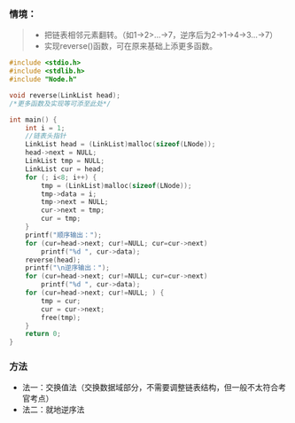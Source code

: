 ### 情境：

> - 把链表相邻元素翻转。（如1->2>...->7，逆序后为2->1->4->3...->7）<br>
> - 实现reverse()函数，可在原来基础上添更多函数。

```C++
#include <stdio.h>
#include <stdlib.h>
#include "Node.h"

void reverse(LinkList head);
/*更多函数及实现等可添至此处*/

int main() {
	int i = 1;
	//链表头指针
	LinkList head = (LinkList)malloc(sizeof(LNode));
	head->next = NULL;
	LinkList tmp = NULL;
	LinkList cur = head;
	for (; i<8; i++) {
		tmp = (LinkList)malloc(sizeof(LNode));
		tmp->data = i;
		tmp->next = NULL;
		cur->next = tmp;
		cur = tmp;
	}
	printf("顺序输出：");
	for (cur=head->next; cur!=NULL; cur=cur->next)
		printf("%d ", cur->data);
	reverse(head);
	printf("\n逆序输出：");
	for (cur=head->next; cur!=NULL; cur=cur->next)
		printf("%d ", cur->data);
	for (cur=head->next; cur!=NULL; ) {
		tmp = cur;
		cur = cur->next;
		free(tmp);
	}
	return 0;
}
```

### 方法
- 法一：交换值法（交换数据域部分，不需要调整链表结构，但一般不太符合考官考点）
- 法二：就地逆序法